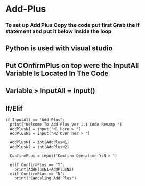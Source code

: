 # Add-Plus

### To set up Add Plus Copy the code put first Grab the if statement and put it below inside the loop
## Python is used with visual studio
## Put COnfirmPlus on top were the InputAll Variable Is Located In The Code

## Variable >    InputAll = input()

## If/Elif
    if InputAll == "Add Plus":
      print("Welcome To Add Plus Ver 1.1 Code Revamp ")
      AddPlusN1 = input("N1 Here > ")
      AddPlusN2 = input("N2 Over her > ")

      AddPlusN1 = int(AddPlusN1)
      AddPlusN2 = int(AddPlusN2)

      ConfirmPLus = input("Comfirm Operation Y/N > ")

      elif ConfirmPLus == "Y":
        print(AddPlusN1+AddPlusN2)
      elif ConfirmPLus == "N":
        print("Canceling Add Plus")
